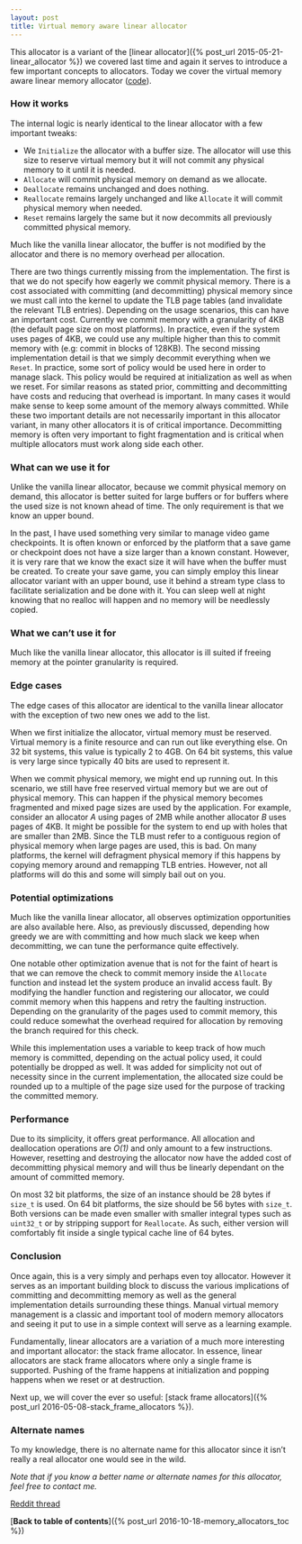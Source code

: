 ```yaml
---
layout: post
title: Virtual memory aware linear allocator
---
```

This allocator is a variant of the [linear allocator]({% post_url 2015-05-21-linear_allocator %}) we covered last time and again it serves to introduce a few important concepts to allocators. Today we cover the virtual memory aware linear memory allocator ([code](https://github.com/nfrechette/gin/blob/master/include/gin/vmem_linear_allocator.h)).

### How it works

The internal logic is nearly identical to the linear allocator with a few important tweaks:

* We `Initialize` the allocator with a buffer size. The allocator will use this size to reserve virtual memory but it will not commit any physical memory to it until it is needed.
* `Allocate` will commit physical memory on demand as we allocate.
* `Deallocate` remains unchanged and does nothing.
* `Reallocate` remains largely unchanged and like `Allocate` it will commit physical memory when needed.
* `Reset` remains largely the same but it now decommits all previously committed physical memory. 

Much like the vanilla linear allocator, the buffer is not modified by the allocator and there is no memory overhead per allocation.

There are two things currently missing from the implementation. The first is that we do not specify how eagerly we commit physical memory. There is a cost associated with committing (and decommitting) physical memory since we must call into the kernel to update the TLB page tables (and invalidate the relevant TLB entries). Depending on the usage scenarios, this can have an important cost. Currently we commit memory with a granularity of 4KB (the default page size on most platforms). In practice, even if the system uses pages of 4KB, we could use any multiple higher than this to commit memory with (e.g: commit in blocks of 128KB). The second missing implementation detail is that we simply decommit everything when we `Reset`. In practice, some sort of policy would be used here in order to manage slack. This policy would be required at initialization as well as when we reset. For similar reasons as stated prior, committing and decommitting have costs and reducing that overhead is important. In many cases it would make sense to keep some amount of the memory always committed. While these two important details are not necessarily important in this allocator variant, in many other allocators it is of critical importance. Decommitting memory is often very important to fight fragmentation and is critical when multiple allocators must work along side each other.

### What can we use it for

Unlike the vanilla linear allocator, because we commit physical memory on demand, this allocator is better suited for large buffers or for buffers where the used size is not known ahead of time. The only requirement is that we know an upper bound.

In the past, I have used something very similar to manage video game checkpoints. It is often known or enforced by the platform that a save game or checkpoint does not have a size larger than a known constant. However, it is very rare that we know the exact size it will have when the buffer must be created. To create your save game, you can simply employ this linear allocator variant with an upper bound, use it behind a stream type class to facilitate serialization and be done with it. You can sleep well at night knowing that no realloc will happen and no memory will be needlessly copied.

### What we can’t use it for

Much like the vanilla linear allocator, this allocator is ill suited if freeing memory at the pointer granularity is required.

### Edge cases

The edge cases of this allocator are identical to the vanilla linear allocator with the exception of two new ones we add to the list.

When we first initialize the allocator, virtual memory must be reserved. Virtual memory is a finite resource and can run out like everything else. On 32 bit systems, this value is typically 2 to 4GB. On 64 bit systems, this value is very large since typically 40 bits are used to represent it.

When we commit physical memory, we might end up running out. In this scenario, we still have free reserved virtual memory but we are out of physical memory. This can happen if the physical memory becomes fragmented and mixed page sizes are used by the application. For example, consider an allocator *A* using pages of 2MB while another allocator *B* uses pages of 4KB. It might be possible for the system to end up with holes that are smaller than 2MB. Since the TLB must refer to a contiguous region of physical memory when large pages are used, this is bad. On many platforms, the kernel will defragment physical memory if this happens by copying memory around and remapping TLB entries. However, not all platforms will do this and some will simply bail out on you.

### Potential optimizations

Much like the vanilla linear allocator, all observes optimization opportunities are also available here. Also, as previously discussed, depending how greedy we are with committing and how much slack we keep when decommitting, we can tune the performance quite effectively.

One notable other optimization avenue that is not for the faint of heart is that we can remove the check to commit memory inside the `Allocate` function and instead let the system produce an invalid access fault. By modifying the handler function and registering our allocator, we could commit memory when this happens and retry the faulting instruction. Depending on the granularity of the pages used to commit memory, this could reduce somewhat the overhead required for allocation by removing the branch required for this check.

While this implementation uses a variable to keep track of how much memory is committed, depending on the actual policy used, it could potentially be dropped as well. It was added for simplicity not out of necessity since in the current implementation, the allocated size could be rounded up to a multiple of the page size used for the purpose of tracking the committed memory.

### Performance

Due to its simplicity, it offers great performance. All allocation and deallocation operations are *O(1)* and only amount to a few instructions. However, resetting and destroying the allocator now have the added cost of decommitting physical memory and will thus be linearly dependant on the amount of committed memory.

On most 32 bit platforms, the size of an instance should be 28 bytes if `size_t` is used. On 64 bit platforms, the size should be 56 bytes with `size_t`. Both versions can be made even smaller with smaller integral types such as `uint32_t` or by stripping support for `Reallocate`. As such, either version will comfortably fit inside a single typical cache line of 64 bytes.

### Conclusion

Once again, this is a very simply and perhaps even toy allocator. However it serves as an important building block to discuss the various implications of committing and decommitting memory as well as the general implementation details surrounding these things. Manual virtual memory management is a classic and important tool of modern memory allocators and seeing it put to use in a simple context will serve as a learning example.

Fundamentally, linear allocators are a variation of a much more interesting and important allocator: the stack frame allocator. In essence, linear allocators are stack frame allocators where only a single frame is supported. Pushing of the frame happens at initialization and popping happens when we reset or at destruction.

Next up, we will cover the ever so useful: [stack frame allocators]({% post_url 2016-05-08-stack_frame_allocators %}).

### Alternate names

To my knowledge, there is no alternate name for this allocator since it isn’t really a real allocator one would see in the wild.

*Note that if you know a better name or alternate names for this allocator, feel free to contact me.*

[Reddit thread](http://www.reddit.com/r/programming/comments/39gl0d/memory_allocators_explained_the_virtual_memory/)

[**Back to table of contents**]({% post_url 2016-10-18-memory_allocators_toc %})

